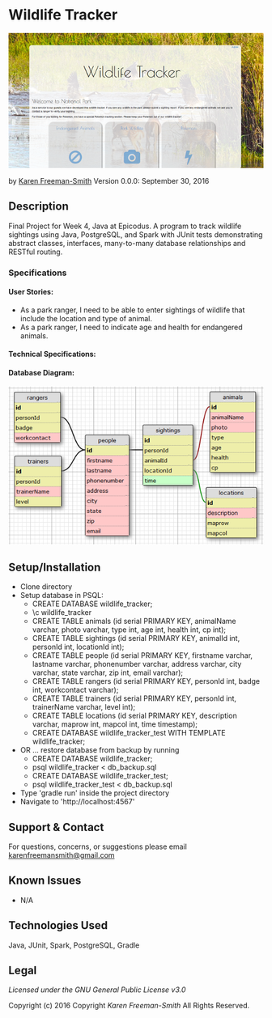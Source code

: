 # Wildlife Tracker
![screenshot of project running](screenshot.png)

by [Karen Freeman-Smith](https://github.com/karenfreemansmith)
Version 0.0.0: September 30, 2016

## Description
Final Project for Week 4, Java at Epicodus. A program to track wildlife sightings using Java, PostgreSQL, and Spark with JUnit tests demonstrating abstract classes, interfaces, many-to-many database relationships and RESTful routing.

### Specifications
#### User Stories:
* As a park ranger, I need to be able to enter sightings of wildlife that include the location and type of animal.
* As a park ranger, I need to indicate age and health for endangered animals.

#### Technical Specifications:


#### Database Diagram:
![database diagram](database.png)

## Setup/Installation
* Clone directory
* Setup database in PSQL:
  * CREATE DATABASE wildlife_tracker;
  * \c wildlife_tracker
  * CREATE TABLE animals (id serial PRIMARY KEY, animalName varchar, photo varchar, type int, age int, health int, cp int);
  * CREATE TABLE sightings (id serial PRIMARY KEY, animalId int, personId int, locationId int);
  * CREATE TABLE people (id serial PRIMARY KEY, firstname varchar, lastname varchar, phonenumber varchar, address varchar, city varchar, state varchar, zip int, email varchar);
  * CREATE TABLE rangers (id serial PRIMARY KEY, personId int, badge int, workcontact varchar);
  * CREATE TABLE trainers (id serial PRIMARY KEY, personId int, trainerName varchar, level int);
  * CREATE TABLE locations (id serial PRIMARY KEY, description varchar, maprow int, mapcol int, time timestamp);
  * CREATE DATABASE wildlife_tracker_test WITH TEMPLATE wildlife_tracker;
* OR ... restore database from backup by running
  * CREATE DATABASE wildlife_tracker;
  * psql wildlife_tracker < db_backup.sql
  * CREATE DATABASE wildlife_tracker_test;
  * psql wildlife_tracker_test < db_backup.sql
* Type 'gradle run' inside the project directory
* Navigate to 'http://localhost:4567'

## Support & Contact
For questions, concerns, or suggestions please email karenfreemansmith@gmail.com

## Known Issues
* N/A

## Technologies Used
Java, JUnit, Spark, PostgreSQL, Gradle

## Legal
*Licensed under the GNU General Public License v3.0*

Copyright (c) 2016 Copyright _Karen Freeman-Smith_ All Rights Reserved.

